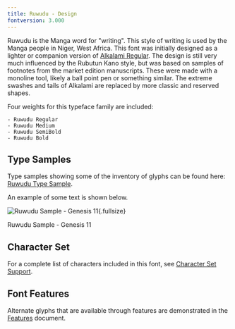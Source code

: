 ```yaml
---
title: Ruwudu - Design
fontversion: 3.000
---
```


Ruwudu is the Manga word for "writing". This style of writing is used by the Manga people in Niger, West Africa. This font was initially designed as a lighter or companion version of [Alkalami Regular](https://software.sil.org/alkalami/). The design is still very much influenced by the Rubutun Kano style, but was based on samples of footnotes from the market edition manuscripts. These were made with a monoline tool, likely a ball point pen or something similar. The extreme swashes and tails of Alkalami are replaced by more classic and reserved shapes. 

Four weights for this typeface family are included:

    - Ruwudu Regular
    - Ruwudu Medium
    - Ruwudu SemiBold
    - Ruwudu Bold

## Type Samples

Type samples showing some of the inventory of glyphs can be found here: 
[Ruwudu Type Sample](sample.md).

An example of some text is shown below. 

![Ruwudu Sample - Genesis 11](assets/images/RuwuduGen11-BoldRegular.png){.fullsize}
<!-- PRODUCT SITE IMAGE SRC https://software.sil.org/ruwudu/wp-content/uploads/sites/62/2023/02/RuwuduGen11-BoldRegular.png -->
<figcaption>Ruwudu Sample - Genesis 11</figcaption>



## Character Set

For a complete list of characters included in this font, see [Character Set Support](charset.md).

## Font Features

Alternate glyphs that are available through features are demonstrated in the [Features](features.md) document. 
